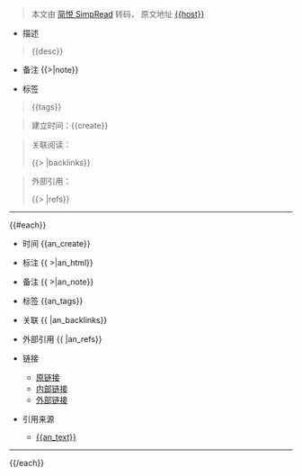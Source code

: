 > 本文由 [简悦 SimpRead](http://ksria.com/simpread/) 转码， 原文地址 [{{host}}]({{url}})

- 描述
> {{desc}}

- 备注
  {{>|note}}

- 标签
> {{tags}}

> 建立时间：{{create}}

> 关联阅读：
>
> {{> |backlinks}}

> 外部引用：
>
> {{> |refs}}

***

{{#each}}

- 时间
  {{an_create}}

- 标注
  {{  >|an_html}}

- 备注
  {{  >|an_note}}

- 标签
  {{an_tags}}

- 关联
  {{  |an_backlinks}}

- 外部引用
  {{  |an_refs}}

- 链接
  - [原链接](<{{an_org_uri}}>)
  - [内部链接](<{{an_int_uri}}>)
  - [外部链接](<{{an_ext_uri}}>)

- 引用来源
  - [{{an_text}}](<{{an_ext_uri}}>)

***

{{/each}}